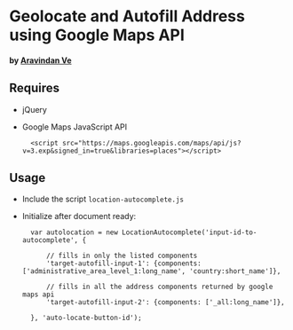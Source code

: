 # Geolocate and Autofill Address using Google Maps API

#### by [Aravindan Ve](http://github.com/aravindanve)

## Requires

* jQuery
* Google Maps JavaScript API

        <script src="https://maps.googleapis.com/maps/api/js?v=3.exp&signed_in=true&libraries=places"></script>

## Usage

* Include the script `location-autocomplete.js` 

* Initialize after document ready:

        var autolocation = new LocationAutocomplete('input-id-to-autocomplete', {

            // fills in only the listed components
            'target-autofill-input-1': {components: ['administrative_area_level_1:long_name', 'country:short_name']},

            // fills in all the address components returned by google maps api
            'target-autofill-input-2': {components: ['_all:long_name']},

        }, 'auto-locate-button-id');
